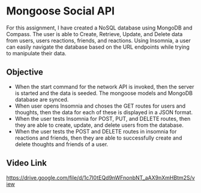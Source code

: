 # Mongoose Social API
For this assignment, I have created a NoSQL database using MongoDB and Compass.  The user is able to Create, Retrieve, Update, and Delete data from users, users reactions, friends, and reactions.  Using Insomnia, a user can easily navigate the database based on the URL endpoints while trying to manipulate their data.

## Objective

 - When the start command for the network API is invoked, then the server is started and the data is seeded.  The mongoose models and MongoDB database are synced.
 - When user opens Insomnia and choses the GET routes for users and thoughts, then the data for each of these is displayed in a JSON format.
 - When the user tests Insomnia for POST, PUT, and DELETE routes, then they are able to create, update, and delete users from the database.
 - When the user tests the POST and DELETE routes in insomnia for reactions and friends, then they are able to successfully create and delete thoughts and friends of a user.

## Video Link

https://drive.google.com/file/d/1c7I0tEQd9nWFnonbNT_aAX9nXmHBtm2S/view

